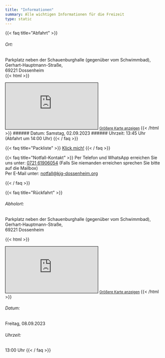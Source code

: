 ```yaml
---
title: "Informationen"
summary: Alle wichtigen Informationen für die Freizeit
type: static
---
```


{{< faq title="Abfahrt" >}}
###### Ort:
Parkplatz neben der Schauenburghalle (gegenüber vom Schwimmbad),  
Gerhart-Hauptmann-Straße,  
69221 Dossenheim  
{{< html >}}
<iframe class="max-w-full " src="https://www.openstreetmap.org/export/embed.html?bbox=8.670310378074648%2C49.44275554510227%2C8.673695325851442%2C49.44416815850151&amp;layer=mapnik&amp;marker=49.44346185688896%2C8.672002851963043" style="border: 1px solid black">
</iframe>
<small>
<a href="https://www.openstreetmap.org/?mlat=49.44346&amp;mlon=8.67200#map=19/49.44346/8.67200&amp;layers=N" target="blank">Größere Karte anzeigen</a>
</small>
{{< /html >}}
###### Datum:
Samstag, 02.09.2023
###### Uhrzeit:
13:45 Uhr (Abfahrt um 14:00 Uhr)
{{< / faq >}}

{{< faq title="Packliste" >}}
[Klick mich!](https://kjg-dossenheim.org/sommerfreizeit/packliste/)
{{< / faq >}}

{{< faq title="Notfall-Kontakt" >}}
Per Telefon und WhatsApp erreichen Sie uns unter:
[0721 61906054](tel:072161906054)
(Falls Sie niemanden erreichen sprechen Sie bitte auf die Mailbox)
   
Per E-Mail unter:
[notfall@kjg-dossenheim.org](mailto:notfall@kjg-dossenheim.org)

{{< / faq >}}

{{< faq title="Rückfahrt" >}}
###### Abholort:
Parkplatz neben der Schauenburghalle (gegenüber vom Schwimmbad),  
Gerhart-Hauptmann-Straße,  
69221 Dossenheim

{{< html >}}
<iframe class="max-w-full " src="https://www.openstreetmap.org/export/embed.html?bbox=8.670310378074648%2C49.44275554510227%2C8.673695325851442%2C49.44416815850151&amp;layer=mapnik&amp;marker=49.44346185688896%2C8.672002851963043" style="border: 1px solid black">
</iframe>
<small>
<a href="https://www.openstreetmap.org/?mlat=49.44346&amp;mlon=8.67200#map=19/49.44346/8.67200&amp;layers=N" target="blank">Größere Karte anzeigen</a>
</small>
{{< /html >}}

###### Datum:
Freitag, 08.09.2023
###### Uhrzeit:
13:00 Uhr
{{< / faq >}}